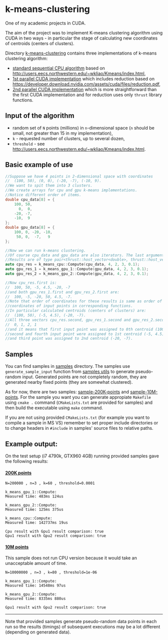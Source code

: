 # k-means-clustering
One of my academic projects in CUDA.

The aim of the project was to implement K-means clustering algorithm using CUDA in two ways - in particular the stage of calculating new coordinates of centroids (centers of clusters).

Directory [k-means-clustering](k-means-clustering) contains three implementations of k-means clustering algorithm:

- [standard sequential CPU algorithm](k-means-clustering/k_means_cpu.hpp) based on http://users.eecs.northwestern.edu/~wkliao/Kmeans/index.html,
- [1st parallel CUDA implementation](k-means-clustering/k_means_gpu_1.cuh) which includes reduction based on https://developer.download.nvidia.com/assets/cuda/files/reduction.pdf,
- [2nd parallel CUDA implementation](k-means-clustering/k_means_gpu_2.cuh) which is more straightforward than the first CUDA implementation and for reduction uses only `thrust` library functions.

## Input of the algorithm

- random set of `N` points (millions) in `n`-dimensional space (`n` should be small, not greater than 15 in my implementation),
- `k` - requested number of clusters, up to several dozen,
- `threshold` - see http://users.eecs.northwestern.edu/~wkliao/Kmeans/index.html.

## Basic example of use

```cpp
//Suppose we have 4 points in 2-dimensional space with coordinates
//  (100, 50), (0, 0), (-20, -7), (-10, 9).
//We want to spit them into 3 clusters.
//We create arrays for cpu and gpu k-means implementations.
//Notice different order of items.
double cpu_data[8] = { 
    100, 50,
      0,  0,
    -20, -7,
    -10,  9
};
double gpu_data[8] = {
    100, 0, -20, -10,
     50, 0,  -7,   9
};

//Now we can run k-means clustering. 
//Of course cpu_data and gpu_data are also iterators. The last argument is threshold.
//Results are of type pair<thrust::host_vector<double>, thrust::host_vector<int>>
auto cpu_res = k_means_cpu::Compute(cpu_data, 4, 2, 3, 0.1);
auto gpu_res_1 = k_means_gpu_1::Compute(gpu_data, 4, 2, 3, 0.1);
auto gpu_res_2 = k_means_gpu_2::Compute(gpu_data, 4, 2, 3, 0.1);

//Now cpu_res.first is:
//  100, 50, -5, 4.5, -20, -7
//and both gpu_res_1.first and gpu_res_2.first are:
//  100, -5, -20, 50, 4.5, -7.
//Note that order of coordinates for these results is same as order of
//coordinates of input points in corresponding functions.
//In particular calculated centroids (centers of clusters) are:
//  (100, 50), (-5, 4.5), (-20, -7).
//All three vectors cpu_res.second, gpu_res_1.second and gpu_res_2.second are:
//  0, 1, 2, 1
//and it means that first input point was assigned to 0th centroid (100, 50),
//second and fourth input point were assigned to 1st centroid (-5, 4.5)
//and third point was assigned to 2nd centroid (-20, -7).
```


## Samples

You can find samples in [samples](samples) directory.
The samples use `generate_sample_input` function from [samples utils](samples/common-utils/utils.cpp) to generate pseudo-random input. Generated points are not completely random, they are generated nearby fixed points (they are somewhat clustered).

As for now, there are two samples: [sample-200K-points](samples/sample-200K-points) and [sample-10M-points](sample-10M-points).
For the sample you want you can generate appropiate `Makefile` using `cmake .` command (`CMakeLists.txt` are provided for samples) and then build the executable using `make` command.

If you are not using provided `CMakeLists.txt` (for example you want to compile a sample in MS VS) remember to set proper include directories or to change headers in `#include` in samples' source files to relative paths.

## Example output:

On the test setup (i7 4790k, GTX960 4GB) running provided samples gave the following results:

#### [200K points](samples/sample-200K-points)

```
N=200000 , n=3 , k=60 , threshold=0.0001

k_means_gpu_1::Compute:
Measured time: 483ms 124us

k_means_gpu_2::Compute:
Measured time: 125ms 375us

k_means_cpu::Compute:
Measured time: 142737ms 19us

Cpu result with Gpu1 result comparison: true
Gpu1 result with Gpu2 result comparison: true
```

#### [10M points](samples/sample-10M-points)

This sample does not run CPU version because it would take an unacceptable amount of time.

```
N=10000000 , n=3 , k=80 , threshold=1e-06

k_means_gpu_1::Compute:
Measured time: 14548ms 97us

k_means_gpu_2::Compute:
Measured time: 8335ms 880us

Gpu1 result with Gpu2 result comparison: true
```

---

Note that provided samples generate pseudo-random data points in each run so the results (timings) of subsequent executions may be a lot different (depending on generated data).
